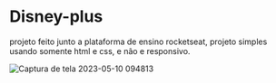 # Disney-plus
projeto feito junto a plataforma de ensino rocketseat, projeto simples usando somente html e css, e não e responsivo.

![Captura de tela 2023-05-10 094813](https://github.com/LuizGonzaga01/Disney-plus/assets/78575146/b418bad7-f8b5-41db-b618-57c589e0b531)
